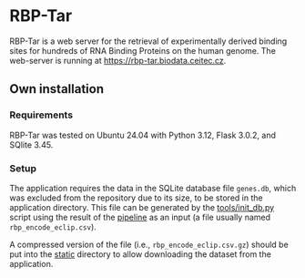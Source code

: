 # RBP-Tar

RBP-Tar is a web server for the retrieval of experimentally derived binding sites for hundreds of RNA Binding Proteins on the human genome. The web-server is running at https://rbp-tar.biodata.ceitec.cz.

## Own installation

### Requirements

RBP-Tar was tested on Ubuntu 24.04 with Python 3.12, Flask 3.0.2, and SQlite 3.45.

### Setup

The application requires the data in the SQLite database file ``genes.db``, which was excluded from the repository due to its size, to be stored in the application directory. This file can be generated by the [tools/init_db.py](tools/init_db.py) script using the result of the [pipeline](https://github.com/ML-Bioinfo-CEITEC/rbp_encode_eclip) as an input (a file usually named ``rbp_encode_eclip.csv``).

A compressed version of the file (i.e., ``rbp_encode_eclip.csv.gz``) should be put into the [static](static) directory to allow downloading the dataset from the application.
